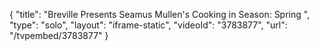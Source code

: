 {
    "title": "Breville Presents Seamus Mullen's Cooking in Season: Spring ",
    "type": "solo",
    "layout": "iframe-static",
    "videoId": "3783877",
    "url": "\/tvpembed\/3783877"
}